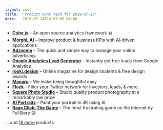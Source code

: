```yaml
---
layout: post
title:  "Product Hunt Tech for 2019-07-23"
date:   2019-07-24T14:05:05-04:00
---
```


* **[Cube.js](https://www.producthunt.com/posts/cube-js?utm_campaign=producthunt-api&utm_medium=api&utm_source=Application%3A+Daily+Digest+RSS+%28ID%3A+3202%29)** – An open source analytics framework 📊
* **[MorphL AI](https://www.producthunt.com/posts/morphl-ai?utm_campaign=producthunt-api&utm_medium=api&utm_source=Application%3A+Daily+Digest+RSS+%28ID%3A+3202%29)** – Improve product & business KPIs with AI-driven applications
* **[Adzooma](https://www.producthunt.com/posts/adzooma-3?utm_campaign=producthunt-api&utm_medium=api&utm_source=Application%3A+Daily+Digest+RSS+%28ID%3A+3202%29)** – The quick and simple way to manage your online advertising.
* **[Google Analytics Lead Generator](https://www.producthunt.com/posts/google-analytics-lead-generator?utm_campaign=producthunt-api&utm_medium=api&utm_source=Application%3A+Daily+Digest+RSS+%28ID%3A+3202%29)** – Instantly get free leads from Google Analytics
* **[rooki.design](https://www.producthunt.com/posts/rooki-design?utm_campaign=producthunt-api&utm_medium=api&utm_source=Application%3A+Daily+Digest+RSS+%28ID%3A+3202%29)** – Online magazine for design students & free design awards
* **[Monaru](https://www.producthunt.com/posts/monaru?utm_campaign=producthunt-api&utm_medium=api&utm_source=Application%3A+Daily+Digest+RSS+%28ID%3A+3202%29)** – We make being thoughtful easy
* **[Flock](https://www.producthunt.com/posts/flock-11?utm_campaign=producthunt-api&utm_medium=api&utm_source=Application%3A+Daily+Digest+RSS+%28ID%3A+3202%29)** – Filter your Twitter network for investors, leads, & more.
* **[Square Photo Studio](https://www.producthunt.com/posts/square-photo-studio?utm_campaign=producthunt-api&utm_medium=api&utm_source=Application%3A+Daily+Digest+RSS+%28ID%3A+3202%29)** – Studio quality product photography at a remarkably low price
* **[AI Portraits](https://www.producthunt.com/posts/ai-portraits?utm_campaign=producthunt-api&utm_medium=api&utm_source=Application%3A+Daily+Digest+RSS+%28ID%3A+3202%29)** – Paint your portrait in 4K using AI
* **[Rage Click: The Game](https://www.producthunt.com/posts/rage-click-the-game?utm_campaign=producthunt-api&utm_medium=api&utm_source=Application%3A+Daily+Digest+RSS+%28ID%3A+3202%29)** – The most frustrating game on the internet by FullStory 😡

… and [18 more](https://www.producthunt.com/tech) products